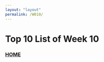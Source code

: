 ```yaml
---
layout: "layout"
permalink: /W010/
---
```


# Top 10 List of Week 10


### [HOME](https://theophilus-lukas.github.io/os211)